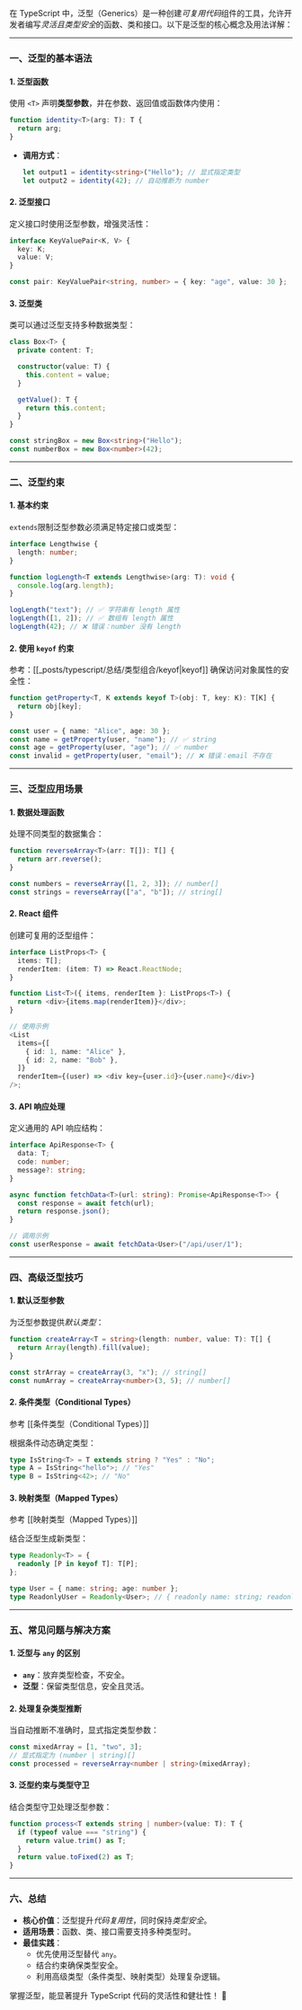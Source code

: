 
在 TypeScript 中，泛型（Generics）是一种创建*可复用代码*组件的工具，允许开发者编写*灵活且类型安全*的函数、类和接口。以下是泛型的核心概念及用法详解：

---

### 一、泛型的基本语法

#### 1. **泛型函数**

使用 `<T>` 声明**类型参数**，并在参数、返回值或函数体内使用：

```typescript
function identity<T>(arg: T): T {
  return arg;
}
```

- **调用方式**：
  ```typescript
  let output1 = identity<string>("Hello"); // 显式指定类型
  let output2 = identity(42); // 自动推断为 number
  ```

#### 2. **泛型接口**

定义接口时使用泛型参数，增强灵活性：

```typescript
interface KeyValuePair<K, V> {
  key: K;
  value: V;
}

const pair: KeyValuePair<string, number> = { key: "age", value: 30 };
```

#### 3. **泛型类**

类可以通过泛型支持多种数据类型：

```typescript
class Box<T> {
  private content: T;

  constructor(value: T) {
    this.content = value;
  }

  getValue(): T {
    return this.content;
  }
}

const stringBox = new Box<string>("Hello");
const numberBox = new Box<number>(42);
```

---

### 二、泛型约束

#### 1. **基本约束**

`extends`限制泛型参数必须满足特定接口或类型：

```typescript
interface Lengthwise {
  length: number;
}

function logLength<T extends Lengthwise>(arg: T): void {
  console.log(arg.length);
}

logLength("text"); // ✅ 字符串有 length 属性
logLength([1, 2]); // ✅ 数组有 length 属性
logLength(42); // ❌ 错误：number 没有 length
```

#### 2. **使用 `keyof` 约束**
参考：[[_posts/typescript/总结/类型组合/keyof|keyof]]
确保访问对象属性的安全性：

```typescript
function getProperty<T, K extends keyof T>(obj: T, key: K): T[K] {
  return obj[key];
}

const user = { name: "Alice", age: 30 };
const name = getProperty(user, "name"); // ✅ string
const age = getProperty(user, "age"); // ✅ number
const invalid = getProperty(user, "email"); // ❌ 错误：email 不存在
```

---

### 三、泛型应用场景

#### 1. **数据处理函数**

处理不同类型的数据集合：

```typescript
function reverseArray<T>(arr: T[]): T[] {
  return arr.reverse();
}

const numbers = reverseArray([1, 2, 3]); // number[]
const strings = reverseArray(["a", "b"]); // string[]
```

#### 2. **React 组件**

创建可复用的泛型组件：

```typescript
interface ListProps<T> {
  items: T[];
  renderItem: (item: T) => React.ReactNode;
}

function List<T>({ items, renderItem }: ListProps<T>) {
  return <div>{items.map(renderItem)}</div>;
}

// 使用示例
<List
  items={[
    { id: 1, name: "Alice" },
    { id: 2, name: "Bob" },
  ]}
  renderItem={(user) => <div key={user.id}>{user.name}</div>}
/>;
```

#### 3. **API 响应处理**

定义通用的 API 响应结构：

```typescript
interface ApiResponse<T> {
  data: T;
  code: number;
  message?: string;
}

async function fetchData<T>(url: string): Promise<ApiResponse<T>> {
  const response = await fetch(url);
  return response.json();
}

// 调用示例
const userResponse = await fetchData<User>("/api/user/1");
```

---

### 四、高级泛型技巧

#### 1. **默认泛型参数**

为泛型参数提供*默认类型*：

```typescript
function createArray<T = string>(length: number, value: T): T[] {
  return Array(length).fill(value);
}

const strArray = createArray(3, "x"); // string[]
const numArray = createArray<number>(3, 5); // number[]
```

#### 2. **条件类型（Conditional Types）**
参考 [[条件类型（Conditional Types）]]

根据条件动态确定类型：

```typescript
type IsString<T> = T extends string ? "Yes" : "No";
type A = IsString<"hello">; // "Yes"
type B = IsString<42>; // "No"
```

#### 3. **映射类型（Mapped Types）**
参考 [[映射类型（Mapped Types）]]

结合泛型生成新类型：

```typescript
type Readonly<T> = {
  readonly [P in keyof T]: T[P];
};

type User = { name: string; age: number };
type ReadonlyUser = Readonly<User>; // { readonly name: string; readonly age: number }
```

---

### 五、常见问题与解决方案

#### 1. **泛型与 `any` 的区别**

- **`any`**：放弃类型检查，不安全。
- **泛型**：保留类型信息，安全且灵活。

#### 2. **处理复杂类型推断**

当自动推断不准确时，显式指定类型参数：

```typescript
const mixedArray = [1, "two", 3];
// 显式指定为 (number | string)[]
const processed = reverseArray<number | string>(mixedArray);
```

#### 3. **泛型约束与类型守卫**

结合类型守卫处理泛型参数：

```typescript
function process<T extends string | number>(value: T): T {
  if (typeof value === "string") {
    return value.trim() as T;
  }
  return value.toFixed(2) as T;
}
```

---

### 六、总结

- **核心价值**：泛型提升*代码复用性*，同时保持*类型安全*。
- **适用场景**：函数、类、接口需要支持多种类型时。
- **最佳实践**：
  - 优先使用泛型替代 `any`。
  - 结合约束确保类型安全。
  - 利用高级类型（条件类型、映射类型）处理复杂逻辑。

掌握泛型，能显著提升 TypeScript 代码的灵活性和健壮性！ 🚀
